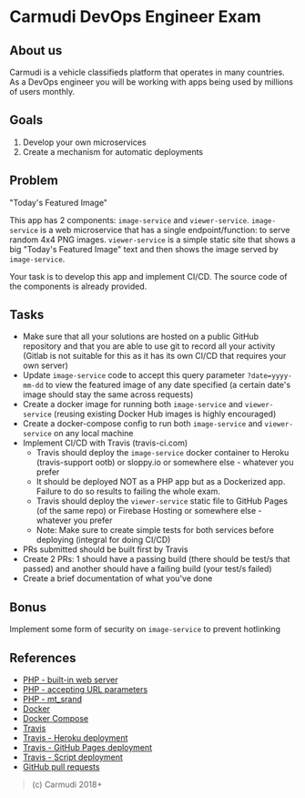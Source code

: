 # Carmudi DevOps Engineer Exam

## About us

Carmudi is a vehicle classifieds platform that operates in many countries. As a DevOps engineer you will be working with apps being used by millions of users monthly.

## Goals

1. Develop your own microservices
2. Create a mechanism for automatic deployments

## Problem

"Today's Featured Image"

This app has 2 components: `image-service` and `viewer-service`. `image-service` is a web microservice that has a single endpoint/function: to serve random 4x4 PNG images. `viewer-service` is a simple static site that shows a big "Today's Featured Image" text and then shows the image served by `image-service`.

Your task is to develop this app and implement CI/CD. The source code of the components is already provided.

## Tasks

* Make sure that all your solutions are hosted on a public GitHub repository and that you are able to use git to record all your activity (Gitlab is not suitable for this as it has its own CI/CD that requires your own server)
* Update `image-service` code to accept this query parameter `?date=yyyy-mm-dd` to view the featured image of any date specified (a certain date's image should stay the same across requests)
* Create a docker image for running both `image-service` and `viewer-service` (reusing existing Docker Hub images is highly encouraged)
* Create a docker-compose config to run both `image-service` and `viewer-service` on any local machine
* Implement CI/CD with Travis (travis-ci.com)
    * Travis should deploy the `image-service` docker container to Heroku (travis-support ootb) or sloppy.io or somewhere else - whatever you prefer
    * It should be deployed NOT as a PHP app but as a Dockerized app. Failure to do so results to failing the whole exam.
    * Travis should deploy the `viewer-service` static file to GitHub Pages (of the same repo) or Firebase Hosting or somewhere else - whatever you prefer
    * Note: Make sure to create simple tests for both services before deploying (integral for doing CI/CD)
* PRs submitted should be built first by Travis
* Create 2 PRs: 1 should have a passing build (there should be test/s that passed) and another should have a failing build (your test/s failed)
* Create a brief documentation of what you've done

## Bonus

Implement some form of security on `image-service` to prevent hotlinking

## References

* [PHP - built-in web server](http://php.net/manual/en/features.commandline.webserver.php)
* [PHP - accepting URL parameters](http://php.net/manual/en/reserved.variables.get.php)
* [PHP - mt_srand](http://php.net/manual/en/function.mt-srand.php)
* [Docker](https://docs.docker.com/get-started/)
* [Docker Compose](https://docs.docker.com/compose/gettingstarted/)
* [Travis](https://docs.travis-ci.com/user/getting-started/)
* [Travis - Heroku deployment](https://docs.travis-ci.com/user/deployment/heroku/)
* [Travis - GitHub Pages deployment](https://docs.travis-ci.com/user/deployment/pages/)
* [Travis - Script deployment](https://docs.travis-ci.com/user/deployment/script/)
* [GitHub pull requests](https://help.github.com/articles/about-pull-requests/)

> (c) Carmudi 2018+
